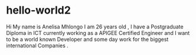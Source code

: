 # hello-world2
Hi My name is Anelisa Mhlongo I am 26 years old , I have a Postgraduate Diploma in ICT currently working as a APIGEE Certified Engineer and I want to be a world known Developer and some day work for the biggest international Companies .
